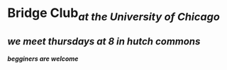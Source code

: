 <!DOCTYPE html>
   <html>
      <head>
          <title>bridge club</title>
          <link rel="stylesheet" type="text/css" href="css/main.css">
          <h1>Bridge Club<sub><i>at the University of Chicago<i><sub></h1>
       </head>
 <body>
 <h2>we meet thursdays at 8 in hutch commons</h2>
 <p><b>begginers are welcome<b></p>
  </body>
</html>
